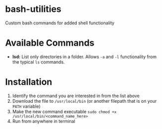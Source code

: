 # bash-utilities
Custom bash commands for added shell functionality

# Available Commands

* **lsd:** List only directories in a folder. Allows `-a` and `-l` functionality from the typical `ls` commands.

# Installation

1. Identify the command you are interested in from the list above
2. Download the file to `/usr/local/bin` (or another filepath that is on your `PATH` variable)
3. Make the new command executable `sudo chmod +x /usr/local/bin/<command_name_here>`
4. Run from anywhere in terminal
